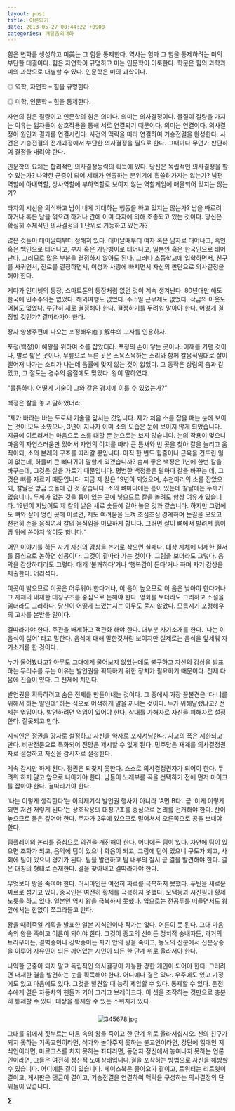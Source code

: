 ```yaml
---
layout: post
title: 어른되기
date: 2013-05-27 00:44:22 +0900
categories: 깨달음의대화
---
```


  


힘은 변화를 생성하고 미美는 그 힘을 통제한다. 역사는 힘과 그 힘을 통제하려는 미의 부단한 대결이다. 힘은 자연학이 규명하고 미는 인문학이 이룩한다. 학문은 힘의 과학과 미의 과학으로 대별할 수 있다. 인문학은 미의 과학이다. 


  


◎ 역학, 자연학 – 힘을 규명한다. 

◎ 미학, 인문학 – 힘을 통제한다. 


  


자연의 힘은 질량이고 인문학의 힘은 의미다. 의미는 의사결정이다. 물질이 질량을 가지는 이유는 입자들이 상호작용을 통해 서로 연결되기 때문이다. 의미는 연결이다. 의사결정이 원인과 결과를 연결시킨다. 사건의 맥락을 따라 연결하여 기승전결을 완성한다. 사건은 기승전결의 전개과정에서 부단한 의사결정을 필요로 한다. 그때마다 무언가 판단하여 결정을 내려야 한다. 


  


인문학의 요체는 합리적인 의사결정능력의 획득에 있다. 당신은 독립적인 의사결정을 할 수 있는가? 나약한 군중이 되어 세태가 연출하는 분위기에 휩쓸려가지는 않는가? 남편역할에 아내역할, 상사역할에 부하역할로 보이지 않는 역할게임에 매몰되어 있지는 않는가?


  


타자의 시선을 의식하고 남이 내게 기대하는 행동을 하고 있지는 않는가? 남을 따르려 하거나 혹은 남을 꺾으려 하거나 간에 이미 타자에 의해 조종되고 있는 것이다. 당신은 확실히 주체적인 의사결정의 1 단위로 기능하고 있는가? 


  


많은 것들이 태어날때부터 정해져 있다. 태어날때부터 여자 혹은 남자로 태어나고, 흑인 혹은 백인으로 태어나고, 부자 혹은 가난뱅이로 태어나고, 일본인 혹은 한국인으로 태어난다. 그러므로 많은 부분을 결정하지 않아도 된다. 그러나 초등학교에 입학하면서, 친구를 사귀면서, 진로를 결정하면서, 이성과 사랑에 빠지면서 자신의 판단으로 의사결정을 해야 한다. 


  


게다가 인터넷의 등장, 스마트폰의 등장처럼 없던 것이 계속 생겨난다. 80년대만 해도 한국에 민주주의는 없었다. 해외여행도 없었다. 주 5일 근무제도 없었다. 작금의 아웃도어붐도 없었다. 부단히 새로 결정해야 한다. 결정하기를 두려워 말아야 한다. 어떻게 결정할 것인가? 결따라가야 한다.


  


장자 양생주편에 나오는 포정해우庖丁解牛의 고사를 인용하자. 


  


포정(백정)이 혜왕을 위하여 소를 잡았더라. 포정의 손이 닿는 곳이나. 어깨를 기댄 것이나, 발로 밟은 곳이나, 무릎으로 누른 곳은 스윽스윽하는 소리와 함께 칼움직임대로 살이 떨어져 나가는 소리가 나는데 음률에 맞지 않는 것이 없었다. 그 동작은 상림의 춤과 같았고, 그 절도는 경수의 음절에도 맞았다. 왕이 말하였다.


  


"훌륭하다. 어떻게 기술이 그와 같은 경지에 이를 수 있었는가?"


  


백정은 칼을 놓고 말하였더라.


  


“제가 바라는 바는 도로써 기술을 앞서는 것입니다. 제가 처음 소를 잡을 때는 눈에 보이는 것이 모두 소였으나, 3년이 지나자 이미 소의 모습은 눈에 보이지 않게 되었습니다. 지금에 이르러서는 마음으로 소를 대할 뿐 눈으로는 보지 않습니다. 눈의 작용이 멎으니 마음의 자연스러움만 있어서 자연의 이치를 따라 큰 틈새와 빈 곳을 찾아 칼을 놀리고 움직이되, 소의 본래의 구조를 따라갈 뿐입니다. 아직 한 번도 힘줄이나 근육을 건드린 일이 없는데, 하물며 큰 뼈다귀야 말할게 있겠습니까? 솜씨 좋은 백정은 1년에 한번 칼을 바꾸는데, 그것은 살을 가르기 때문입니다. 평범한 백정들은 달마다 칼을 바꾸는 데, 그것은 뼈를 자르기 때문입니다. 지금 제 칼은 19년이 되었으며, 수천마리의 소를 잡았으되, 칼날은 방금 숫돌에 간 것 같습니다. 소의 뼈마디에는 틈이 있는데 칼날에는 두께가 없습니다. 두께가 없는 것을 틈이 있는 곳에 넣으므로 칼을 놀려도 항상 여유가 있습니다. 19년이 지났어도 제 칼의 날은 새로 숫돌에 갈아 놓은 것과 같습니다. 하지만 그럼에도 뼈와 살이 엉킨 곳에 이르면, 저도 여려움을 느껴 조심조심 경계하며 눈길을 모으고 천천히 손을 움직여서 칼의 움직임을 미묘하게 합니다. 그러면 살이 뼈에서 발려져 흙이 땅 위에 쏟아져 쌓이듯 합니다.“


  


어떤 이야기를 하든 자기 자신의 감상을 논거로 삼으면 실패다. 대상 자체에 내재한 질서를 중심으로 논하면 성공이다. 그것이 결따라 가는 것이다. 그림을 보더라도 그렇다. 음악을 감상하더라도 그렇다. 대개 ‘불쾌하다’거나 ‘행복감이 든다’거나 하며 자기 감상을 제출한다. 어리석다. 


  


이곳이 밝으므로 이곳은 어두워야 한다거나, 이 음이 높으므로 이 음은 낮아야 한다거나 그 자체의 내재한 대칭구조를 중심으로 논해야 한다. 영화를 보더라도 그러하고 소설을 읽더라도 그러하다. 당신이 어떻게 느꼈는지는 아무도 묻지 않았다. 모름지기 포정해우의 고사를 본받을 일이다. 


  


결따라가야 한다. 주관을 배제하고 객관화 해야 한다. 대부분 자기소개를 한다. ‘나는 이 음식이 싫어’ 라고 말한다. 음식에 대해 말한것처럼 보이지만 실제로는 음식을 앞세워 자기소개를 한 것이다. 


  


누가 물어봤냐고? 아무도 그대에게 물어보지 않았는데도 불구하고 자신의 감상을 발표하는 무리수를 두는 이유는 발언권을 획득하기 위한 장치가 필요하기 때문이다. 전제 다음에 진술이 있다. 그 전제에 치인다. 


  


발언권을 획득하려고 숨은 전제를 만들어내는 것이다. 그 중에서 가장 꼴불견은 ‘다 너를 위해서 하는 말인데’ 하는 식으로 어색하게 말을 꺼내는 것이다. 누가 위해달랬냐고? 전제는 엮임이다. 발언하려면 엮임이 있어야 한다. 상대를 가해자로 자신을 피해자로 설정한다. 잘못되고 만다.


  


지식인은 정권을 강자로 설정하고 자신을 약자로 포지셔닝한다. 사고의 폭은 제한되고 만다. 비판전문으로 특화되어 전망은 제시할 수 없게 된다. 민주당은 재계를 의사결정권자로 설정하고 자신을 감시자로 설정한다. 


  


계속 감시만 하게 된다. 정권은 되찾지 못한다. 스스로 의사결정권자가 되어야 한다. 두려워 하지 말고 앞으로 나아가야 한다. 남들이 노래부를 곡을 선택하기 전에 먼저 마이크를 잡아야 한다. 결따라가야 한다. 


  


‘나는 이렇게 생각한다’는 이의제기식 발언권 행사가 아니라 ‘A면 B다’. 곧 ‘이게 이렇게 되면 저건 저렇게 된다’는 상호작용의 대칭구조를 중심으로 논리를 전개해야 한다. 산이 높으므로 물은 깊어야 한다. 주자가 2루에 있으므로 밀어쳐서 오른쪽으로 공을 보내야 한다. 


  


팀플레이의 논리를 중심으로 의견을 개진해야 한다. 어디에든 팀이 있다. 자연에 팀이 있으면 조화가 되고, 음악에 팀이 있으니 화음이 되고, 그림에 팀이 있으니 구도가 되고, 사회에 팀이 있으니 경기가 된다. 팀을 발견하고 팀 내부의 질서 곧 결을 발견해야 한다. 결은 대칭의 형태로 존재한다. 결을 찾아내고 결따라가야 한다.


  


무엇보다 왕을 죽여야 한다. 러시아인은 여전히 짜르를 극복하지 못했다. 푸틴을 새로운 짜르로 섬기고 있다. 중국인은 여전히 황제를 극복하지 못했다. 모택동과 시진핑이 황제노릇을 하고 있다. 일본인 역시 왕을 극복하지 못했다. 입으로는 전공투를 떠들면서도 왕 앞에서는 한없이 쪼그라들고 만다. 


  


왕을 때려죽일 계획을 발표한 일본 지식인이나 작가는 없다. 어른이 못 된다. 그대 마음 속의 왕을 죽이고 어른이 되어야 한다. 그것이 종교의 신이든 정치적 숭배자든, 과거의 트라우마든, 결벽증이나 강박증이든 자기 안의 왕을 죽이고, 농노의 신분에서 신분상승을 이루어 자유민이 되든 깨어있는 시민이 되든 한 단계 위로 올라서야 한다.


  


나약한 군중이 되지 말고 독립적인 의사결정이 가능한 강한 개인이 되어야 한다. 그러려면 내재한 결을 발견하는 눈을 획득해야 한다. 어디에나 결은 있다. 우주에도 있고 가정에도 있고 마음에도 있다. 그것을 발견할 때 능히 제압할 수 있다. 통제할 수 있다. 운전수에게 결은 자동차의 핸들과 기어 그리고 브레이크다. 이 셋을 조작하는 것만으로 충분히 통제할 수 있다. 대상을 통제할 수 있는 스위치가 있다. 


  




 ###


  




<p align="center">
  <a href="?mid=DonOh"><img alt="345678.jpg" src="assets/attach/images/198/727/315/55.JPG" /> <br /></a> 
  
  <p>
  </p> 그대를 위에서 짓누르는 마음 속의 왕을 죽이고 한 단계 위로 올라서십시오. 신의 친구가 되지 못하는 기독교인이라면, 석가와 놀아주지 못하는 불교인이라면, 강단에 얽매인 지식인이라면, 마르크스를 치지 못하는 좌파라면, 동업자 정신에서 놓여나지 못하는 언론인이라면, 그들은 여전히 정신적 노예상태입니다.결을 포착하는 방법으로 자신을 해방할 수 있습니다. 어디에든 결이 있습니다. 페이스북은 좋아요가 결이고, 트위터는 리트윗이 결이고, 게시판은 댓글이 결이고, 기승전결을 연결하여 맥락을 구성하는 의사결정의 단위들이 있습니다. 
  
  <p>
  </p>
  
  <p>
    <b>∑</b> <br /><br />
  </p>
  
  <p>
  </p>
  
  <p>
  </p>
  
  <p>
  </p>
  
  <p>
  </p>
  
  <p>
  </p>
  
  <p>
  </p>
  
  <p>
  </p>
  
  <p>
  </p>
  
  <p>
  </p>
</p>

